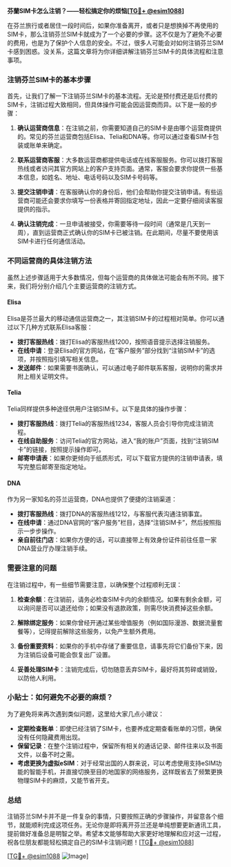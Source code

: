 **芬蘭SIM卡怎么注销？——轻松搞定你的烦恼[[TG💪+ @esim1088](https://t.me/s/esim1088)]**

在芬兰旅行或者居住一段时间后，如果你准备离开，或者只是想换掉不再使用的SIM卡，那么注销芬兰SIM卡就成为了一个必要的步骤。这不仅是为了避免不必要的费用，也是为了保护个人信息的安全。不过，很多人可能会对如何注销芬兰SIM卡感到困惑。没关系，这篇文章将为你详细讲解注销芬兰SIM卡的具体流程和注意事项。

### 注销芬兰SIM卡的基本步骤

首先，让我们了解一下注销芬兰SIM卡的基本流程。无论是预付费还是后付费的SIM卡，注销过程大致相同，但具体操作可能会因运营商而异。以下是一般的步骤：

1. **确认运营商信息**：在注销之前，你需要知道自己的SIM卡是由哪个运营商提供的。常见的芬兰运营商包括Elisa、Telia和DNA等。你可以通过查看SIM卡包装或账单来确定。

2. **联系运营商客服**：大多数运营商都提供电话或在线客服服务。你可以拨打客服热线或者访问其官方网站上的客户支持页面。通常，客服会要求你提供一些基本信息，如姓名、地址、电话号码以及SIM卡号码等。

3. **提交注销申请**：在客服确认你的身份后，他们会帮助你提交注销申请。有些运营商可能还会要求你填写一份表格并寄回指定地址，因此一定要仔细阅读客服提供的指示。

4. **确认注销完成**：一旦申请被接受，你需要等待一段时间（通常是几天到一周），直到运营商正式确认你的SIM卡已被注销。在此期间，尽量不要使用该SIM卡进行任何通信活动。

### 不同运营商的具体注销方法

虽然上述步骤适用于大多数情况，但每个运营商的具体做法可能会有所不同。接下来，我们将分别介绍几个主要运营商的注销方式。

#### Elisa

Elisa是芬兰最大的移动通信运营商之一，其注销SIM卡的过程相对简单。你可以通过以下几种方式联系Elisa客服：

- **拨打客服热线**：拨打Elisa的客服热线1200，按照语音提示选择注销服务。
- **在线申请**：登录Elisa的官方网站，在“客户服务”部分找到“注销SIM卡”的选项，并按照指引填写相关信息。
- **发送邮件**：如果需要书面确认，可以通过电子邮件联系客服，说明你的需求并附上相关证明文件。

#### Telia

Telia同样提供多种途径供用户注销SIM卡。以下是具体的操作步骤：

- **拨打客服热线**：拨打Telia的客服热线1234，客服人员会引导你完成注销流程。
- **在线自助服务**：访问Telia的官方网站，进入“我的账户”页面，找到“注销SIM卡”的链接，按照提示操作即可。
- **邮寄申请表**：如果你更倾向于纸质形式，可以下载官方提供的注销申请表，填写完整后邮寄至指定地址。

#### DNA

作为另一家知名的芬兰运营商，DNA也提供了便捷的注销渠道：

- **拨打客服热线**：拨打DNA的客服热线1212，与客服代表沟通注销事宜。
- **在线申请**：通过DNA官网的“客户服务”栏目，选择“注销SIM卡”，然后按照指示一步步操作。
- **亲自前往门店**：如果你方便的话，可以直接带上有效身份证件前往任意一家DNA营业厅办理注销手续。

### 需要注意的问题

在注销过程中，有一些细节需要注意，以确保整个过程顺利无误：

1. **检查余额**：在注销前，请务必检查SIM卡内的余额情况。如果有剩余金额，可以询问是否可以退还给你；如果没有退款政策，则需尽快消费掉这些余额。

2. **解除绑定服务**：如果你曾经开通过某些增值服务（例如国际漫游、数据流量套餐等），记得提前解除这些服务，以免产生额外费用。

3. **备份重要资料**：如果你的手机中存储了重要信息，请事先将它们备份下来，因为注销后设备可能会恢复出厂设置。

4. **妥善处理SIM卡**：注销完成后，切勿随意丢弃SIM卡，最好将其剪碎或销毁，以防他人利用。

### 小贴士：如何避免不必要的麻烦？

为了避免将来再次遇到类似问题，这里给大家几点小建议：

- **定期检查账单**：即使已经注销了SIM卡，也要养成定期查看账单的习惯，确保没有任何隐藏费用出现。
- **保留记录**：在整个注销过程中，保留所有相关的通话记录、邮件往来以及书面文件，以备不时之需。
- **考虑更换为虚拟eSIM**：对于经常出国的人群来说，可以考虑使用支持eSIM功能的智能手机，并直接切换至目的地国家的网络服务，这样既省去了频繁更换物理SIM卡的麻烦，又能节省开支。

### 总结

注销芬兰SIM卡并不是一件复杂的事情，只要按照正确的步骤操作，并留意各个细节，就能顺利完成这项任务。无论你是即将离开芬兰还是单纯想要更新通讯工具，提前做好准备总是明智之举。希望本文能够帮助大家更好地理解和应对这一过程，祝各位朋友都能轻松搞定自己的SIM卡注销问题！[[TG💪+ @esim1088](https://t.me/s/esim1088)] 

[[TG💪+ @esim1088](https://t.me/s/esim1088) ![Image](https://i.postimg.cc/4NQfJmqS/Snipaste-2025-05-13-00-14-12.png)]